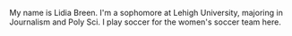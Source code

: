 My name is Lidia Breen. I'm a sophomore at Lehigh University, majoring in Journalism and Poly Sci. I play soccer for the women's soccer team here.
